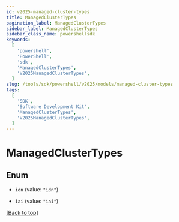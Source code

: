 ```yaml
---
id: v2025-managed-cluster-types
title: ManagedClusterTypes
pagination_label: ManagedClusterTypes
sidebar_label: ManagedClusterTypes
sidebar_class_name: powershellsdk
keywords:
  [
    'powershell',
    'PowerShell',
    'sdk',
    'ManagedClusterTypes',
    'V2025ManagedClusterTypes',
  ]
slug: /tools/sdk/powershell/v2025/models/managed-cluster-types
tags:
  [
    'SDK',
    'Software Development Kit',
    'ManagedClusterTypes',
    'V2025ManagedClusterTypes',
  ]
---
```


# ManagedClusterTypes

## Enum

- `idn` (value: `"idn"`)

- `iai` (value: `"iai"`)

[[Back to top]](#)
